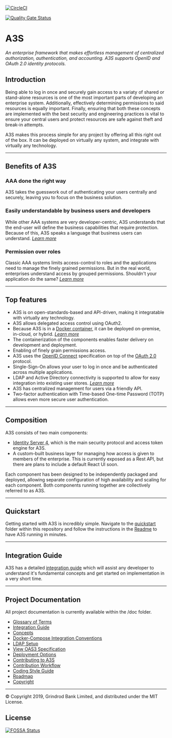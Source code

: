 [![CircleCI](https://circleci.com/gh/GrindrodBank/A3S.svg?style=svg)](https://circleci.com/gh/GrindrodBank/A3S)
<!-- [![FOSSA Status](https://app.fossa.com/api/projects/git%2Bgithub.com%2FGrindrodBank%2FA3S.svg?type=shield)](https://app.fossa.com/projects/git%2Bgithub.com%2FGrindrodBank%2FA3S?ref=badge_shield) -->
[![Quality Gate Status](https://sonarcloud.io/api/project_badges/measure?project=A3S&metric=alert_status)](https://sonarcloud.io/dashboard?id=A3S)

# A3S

*An enterprise framework that makes effortless management of centralized authorization, authentication, and accounting. A3S supports OpenID and OAuth 2.0 identity protocols.*

## Introduction

Being able to log in once and securely gain access to a variaty of shared or stand-alone resources is one of the most important parts of developing an enterprise system. Additionally, effectively determining permissions to said resources is equally important. Finally, ensuring that both these concepts are implemented with the best security and engineering practices is vital to ensure your central users and protect resources are safe against theft and break-in attempts.

A3S makes this process simple for any project by offering all this right out of the box. It can be deployed on virtually any system, and integrate with virtually any technology.

---

## Benefits of A3S

### **AAA done the right way**

A3S takes the guesswork out of authenticating your users centrally and securely, leaving you to focus on the business solution.

### **Easily understandable by business users and developers**

While other AAA systems are very developer-centric, A3S understands that the end-user will define the business capabilities that require protection. Because of this, A3S speaks a language that business users can understand. *[Learn more](./doc/permissions-over-roles.md#Introduction)*

### **Permission over roles**

Classic AAA systems limits access-control to roles and the applications need to manage the finely grained permissions. But in the real world, enterprises understand access by grouped permissions. Shouldn't your application do the same? *[Learn more](./doc/permissions-over-roles.md#The-A3S-Approach)*

---

## Top features

* A3S is on open-standards-based and API-driven, making it integratable with virtually any technology.
* A3S allows delegated access control using OAuth2.
* Because A3S is in a [Docker container](https://hub.docker.com/r/grindrodbank/a3s), it can be deployed on-premise, in-cloud, or hybrid. *[Learn more](./doc/deployment-options.md)*
* The containerization of the components enables faster delivery on development and deployment.
* Enabling of finely grain permissions access.
* A3S uses the [OpenID Connect](https://openid.net/connect/) specification on top of the [OAuth 2.0](https://oauth.net/2/) protocol.
* Single-Sign-On allows your user to log in once and be authenticated across multiple applications.
* LDAP and Active Directory connectivity is supported to allow for easy integration into existing user stores. *[Learn more](./doc/ldap-setup.md)*
* A3S has centralized management for users via a friendly API.
* Two-factor authentication with Time-based One-time Password (TOTP) allows even more secure user authentication.

---

## Composition

A3S consists of two main components:

* [Identity Server 4](https://identityserver.io), which is the main security protocol and access token engine for A3S. 
* A custom-built business layer for managing how access is given to members of the enterprise. This is currently exposed as a Rest API, but there are plans to include a default React UI soon.

Each component has been designed to be independently packaged and deployed, allowing separate configuration of high availability and scaling for each component. Both components running together are collectively referred to as A3S.

---

## Quickstart

Getting started with A3S is incredibly simple. Navigate to the [quickstart](./quickstart) folder within this repository and follow the instructions in the [Readme](./quickstart/README.md) to have A3S running in minutes.

---

## Integration Guide

A3S has a detailed [integration guide](./doc/integration-guide.md) which will assist any developer to understand it's fundamental concepts and get started on implementation in a very short time.

---

## Project Documentation

All project documentation is currently available within the /doc folder.

* [Glossary of Terms](./doc/glossary.md)
* [Integration Guide](./doc/integration-guide.md)
* [Concepts](./doc/concepts.md)
* [Docker-Compose Integration Conventions](./doc/integrate-a3s-docker-compose-convention.md)
* [LDAP Setup](./doc/ldap-setup.md)
* [View OAS3 Specification](./doc/viewing-oas3-spec.md)
* [Deployment Options](./doc/deployment-options.md)
* [Contributing to A3S](./doc/contributing.md)
* [Contribution Workflow](./doc/contribution-workflow.md)
* [Coding Style Guide](./doc/coding-style.md)
* [Roadmap](./doc/roadmap.md)
* [Copyright](./doc/copyright.md)

---
&copy; Copyright 2019, Grindrod Bank Limited, and distributed under the MIT License.

## License

[![FOSSA Status](https://app.fossa.io/api/projects/git%2Bgithub.com%2FGrindrodBank%2FA3S.svg?type=large)](https://app.fossa.io/projects/git%2Bgithub.com%2FGrindrodBank%2FA3S?ref=badge_large)